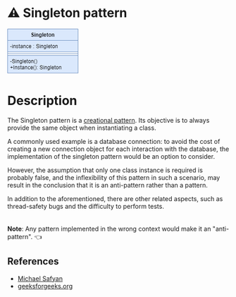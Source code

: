 # :warning: Singleton pattern

![singleton-pattern](https://github.com/luisdelarosaminaya/design-patterns/blob/master/images/UML/singleton.png)

# Description

The Singleton pattern is a [creational pattern](https://github.com/luisdelarosaminaya/design-patterns#creational-patterns). Its objective is to always provide the same object when instantiating a class.

A commonly used example is a database connection: to avoid the cost of creating a new connection object for each interaction with the database, the implementation of the singleton pattern would be an option to consider.

However, the assumption that only one class instance is required is probably false, and the inflexibility of this pattern in such a scenario, may result in the conclusion that it is an anti-pattern rather than a pattern.

In addition to the aforementioned, there are other related aspects, such as thread-safety bugs and the difficulty to perform tests.
\
\
\
**Note**: Any pattern implemented in the wrong context would make it an "anti-pattern". :point_left:

## References
* [Michael Safyan](https://www.michaelsafyan.com/tech/design/patterns/singleton#:~:text=In%20the%20Singleton%20pattern%2C%20there,is%20not%20the%20Singleton%20pattern.)
* [geeksforgeeks.org](https://www.geeksforgeeks.org/singleton-design-pattern/)

